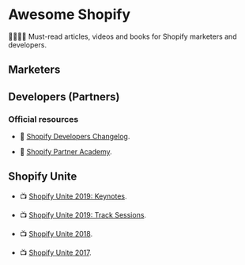 # Awesome Shopify

👩‍🎓👨‍🎓 Must-read articles, videos and books for Shopify marketers and developers.

## Marketers

## Developers (Partners)

### Official resources

- 📖 [Shopify Developers Changelog](https://developers.shopify.com/changelog).

- 📖 [Shopify Partner Academy](https://partner-training.shopify.com/my_courses).

## Shopify Unite

- 📺 [Shopify Unite 2019: Keynotes](https://www.youtube.com/playlist?list=PLvQF73bM4-5XoGEPnerBbkIef1egtD1x9).

- 📺 [Shopify Unite 2019: Track Sessions](https://www.youtube.com/watch?v=HlpOGQrRBPY&list=PLvQF73bM4-5UDT1U9aBOj5AiLxo0z1iDY).

- 📺 [Shopify Unite 2018](https://www.youtube.com/watch?v=V15iFA347no&list=PLvQF73bM4-5Vxu_b8ofskvvRuitNOHnM_).

- 📺 [Shopify Unite 2017](https://www.youtube.com/watch?v=7alETpaffOQ&list=PLvQF73bM4-5UVzb3UVLU-xCzXLZ2ZbRdV).
